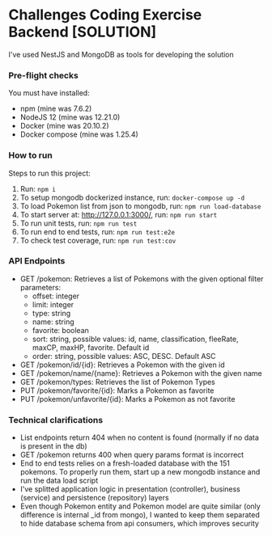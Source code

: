 # Challenges Coding Exercise Backend [SOLUTION]
I've used NestJS and MongoDB as tools for developing the solution

### Pre-flight checks

You must have installed:

- npm (mine was 7.6.2)
- NodeJS 12 (mine was 12.21.0)
- Docker (mine was 20.10.2)
- Docker compose (mine was 1.25.4)

### How to run
Steps to run this project:

1. Run: ```npm i```
2. To setup mongodb dockerized instance, run: ```docker-compose up -d```
3. To load Pokemon list from json to mongodb, run: ```npm run load-database```
4. To start server at: http://127.0.0.1:3000/, run: ```npm run start```
5. To run unit tests, run: ```npm run test```
6. To run end to end tests, run: ```npm run test:e2e```
7. To check test coverage, run: ```npm run test:cov```

### API Endpoints

* GET /pokemon: Retrieves a list of Pokemons with the given optional filter parameters: 
    * offset: integer
    * limit: integer
    * type: string
    * name: string
    * favorite: boolean
    * sort: string, possible values: id, name, classification, fleeRate, maxCP, maxHP, favorite. Default id
    * order: string, possible values: ASC, DESC. Default ASC
* GET /pokemon/id/{id}: Retrieves a Pokemon with the given id
* GET /pokemon/name/{name}: Retrieves a Pokemon with the given name
* GET /pokemon/types: Retrieves the list of Pokemon Types
* PUT /pokemon/favorite/{id}: Marks a Pokemon as favorite
* PUT /pokemon/unfavorite/{id}: Marks a Pokemon as not favorite

### Technical clarifications
* List endpoints return 404 when no content is found (normally if no data is present in the db)
* GET /pokemon returns 400 when query params format is incorrect
* End to end tests relies on a fresh-loaded database with the 151 pokemons. To properly run them, start up a new mongodb instance and run the data load script
* I've splitted application logic in presentation (controller), business (service) and persistence (repository) layers
* Even though Pokemon entity and Pokemon model are quite similar (only difference is internal _id from mongo), I wanted to keep them separated to hide database schema from api consumers, which improves security
